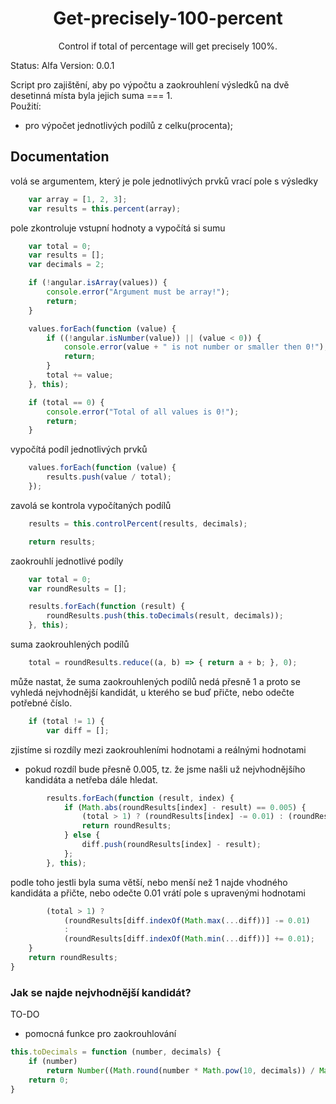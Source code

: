 <p align="center">
  <h1 align="center">Get-precisely-100-percent</h1>
  <p align="center">Control if total of percentage will get precisely 100%.</p>
</p>

Status: Alfa
Version: 0.0.1

Script pro zajištění, aby po výpočtu a zaokrouhlení výsledků na dvě desetinná místa byla jejich suma === 1.<br>
Použití:
- pro výpočet jednotlivých podílů z celku(procenta);

## Documentation

volá se argumentem, který je pole jednotlivých prvků
vrací pole s výsledky
```js
    var array = [1, 2, 3];
    var results = this.percent(array);
```

pole zkontroluje vstupní hodnoty a vypočítá si sumu
```js
    var total = 0;
    var results = [];
    var decimals = 2;

    if (!angular.isArray(values)) {
        console.error("Argument must be array!");
        return;
    }

    values.forEach(function (value) {
        if ((!angular.isNumber(value)) || (value < 0)) {
            console.error(value + " is not number or smaller then 0!");
            return;
        }
        total += value;
    }, this);

    if (total == 0) {
        console.error("Total of all values is 0!");
        return;
    }
```

vypočítá podíl jednotlivých prvků
```js
    values.forEach(function (value) {
        results.push(value / total);
    });
```

zavolá se kontrola vypočítaných podílů
```js
    results = this.controlPercent(results, decimals);
```
```js
    return results;
```

zaokrouhlí jednotlivé podíly
```js
    var total = 0;
    var roundResults = [];

    results.forEach(function (result) {
        roundResults.push(this.toDecimals(result, decimals));
    }, this);
```

suma zaokrouhlených podílů
```js
    total = roundResults.reduce((a, b) => { return a + b; }, 0);
```

může nastat, že suma zaokrouhlených podílů nedá přesně 1 a proto se vyhledá nejvhodnější kandidát, u kterého se buď přičte, nebo odečte potřebné číslo.
```js
    if (total != 1) {
        var diff = [];
```
zjistíme si rozdíly mezi zaokrouhleními hodnotami a reálnými hodnotami
- pokud rozdíl bude přesně 0.005, tz. že jsme našli už nejvhodnějšího kandidáta a netřeba dále hledat.  
```js
        results.forEach(function (result, index) {
            if (Math.abs(roundResults[index] - result) == 0.005) {
                (total > 1) ? (roundResults[index] -= 0.01) : (roundResults[index] += 0.01);
                return roundResults;
            } else {
                diff.push(roundResults[index] - result);
            };
        }, this);
```

podle toho jestli byla suma větší, nebo menší než 1 najde vhodného kandidáta a přičte, nebo odečte 0.01
vrátí pole s upravenými hodnotami
```js
        (total > 1) ?
            (roundResults[diff.indexOf(Math.max(...diff))] -= 0.01)
            :
            (roundResults[diff.indexOf(Math.min(...diff))] += 0.01);
    }
    return roundResults;
} 
```

### Jak se najde nejvhodnější kandidát?
TO-DO

- pomocná funkce pro zaokrouhlování
```js
this.toDecimals = function (number, decimals) {
    if (number)
        return Number((Math.round(number * Math.pow(10, decimals)) / Math.pow(10, decimals)).toFixed(decimals));
    return 0;
}
```